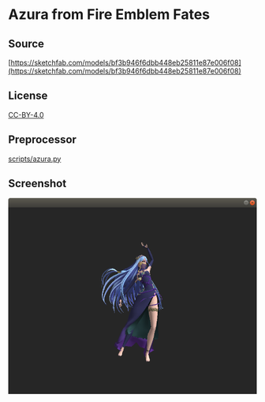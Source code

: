 # Azura from Fire Emblem Fates

## Source

[https://sketchfab.com/models/bf3b946f6dbb448eb25811e87e006f08](https://sketchfab.com/models/bf3b946f6dbb448eb25811e87e006f08)

## License

[CC-BY-4.0](https://creativecommons.org/licenses/by/4.0/)

## Preprocessor

[scripts/azura.py](../../scripts/azura.py)

## Screenshot

![Screenshot](screenshot.png)
